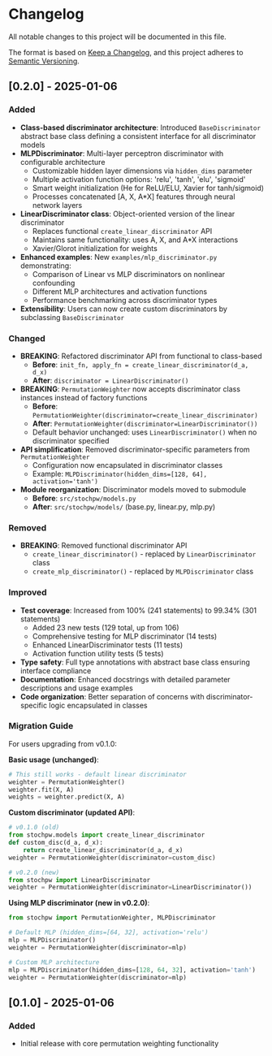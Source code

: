 # Changelog

All notable changes to this project will be documented in this file.

The format is based on [Keep a Changelog](https://keepachangelog.com/en/1.0.0/),
and this project adheres to [Semantic Versioning](https://semver.org/spec/v2.0.0.html).

## [0.2.0] - 2025-01-06

### Added

- **Class-based discriminator architecture**: Introduced `BaseDiscriminator` abstract base class defining a consistent interface for all discriminator models
- **MLPDiscriminator**: Multi-layer perceptron discriminator with configurable architecture
  - Customizable hidden layer dimensions via `hidden_dims` parameter
  - Multiple activation function options: 'relu', 'tanh', 'elu', 'sigmoid'
  - Smart weight initialization (He for ReLU/ELU, Xavier for tanh/sigmoid)
  - Processes concatenated [A, X, A*X] features through neural network layers
- **LinearDiscriminator class**: Object-oriented version of the linear discriminator
  - Replaces functional `create_linear_discriminator` API
  - Maintains same functionality: uses A, X, and A*X interactions
  - Xavier/Glorot initialization for weights
- **Enhanced examples**: New `examples/mlp_discriminator.py` demonstrating:
  - Comparison of Linear vs MLP discriminators on nonlinear confounding
  - Different MLP architectures and activation functions
  - Performance benchmarking across discriminator types
- **Extensibility**: Users can now create custom discriminators by subclassing `BaseDiscriminator`

### Changed

- **BREAKING**: Refactored discriminator API from functional to class-based
  - **Before**: `init_fn, apply_fn = create_linear_discriminator(d_a, d_x)`
  - **After**: `discriminator = LinearDiscriminator()`
- **BREAKING**: `PermutationWeighter` now accepts discriminator class instances instead of factory functions
  - **Before**: `PermutationWeighter(discriminator=create_linear_discriminator)`
  - **After**: `PermutationWeighter(discriminator=LinearDiscriminator())`
  - Default behavior unchanged: uses `LinearDiscriminator()` when no discriminator specified
- **API simplification**: Removed discriminator-specific parameters from `PermutationWeighter`
  - Configuration now encapsulated in discriminator classes
  - Example: `MLPDiscriminator(hidden_dims=[128, 64], activation='tanh')`
- **Module reorganization**: Discriminator models moved to submodule
  - **Before**: `src/stochpw/models.py`
  - **After**: `src/stochpw/models/` (base.py, linear.py, mlp.py)

### Removed

- **BREAKING**: Removed functional discriminator API
  - `create_linear_discriminator()` - replaced by `LinearDiscriminator` class
  - `create_mlp_discriminator()` - replaced by `MLPDiscriminator` class

### Improved

- **Test coverage**: Increased from 100% (241 statements) to 99.34% (301 statements)
  - Added 23 new tests (129 total, up from 106)
  - Comprehensive testing for MLP discriminator (14 tests)
  - Enhanced LinearDiscriminator tests (11 tests)
  - Activation function utility tests (5 tests)
- **Type safety**: Full type annotations with abstract base class ensuring interface compliance
- **Documentation**: Enhanced docstrings with detailed parameter descriptions and usage examples
- **Code organization**: Better separation of concerns with discriminator-specific logic encapsulated in classes

### Migration Guide

For users upgrading from v0.1.0:

**Basic usage (unchanged)**:
```python
# This still works - default linear discriminator
weighter = PermutationWeighter()
weighter.fit(X, A)
weights = weighter.predict(X, A)
```

**Custom discriminator (updated API)**:
```python
# v0.1.0 (old)
from stochpw.models import create_linear_discriminator
def custom_disc(d_a, d_x):
    return create_linear_discriminator(d_a, d_x)
weighter = PermutationWeighter(discriminator=custom_disc)

# v0.2.0 (new)
from stochpw import LinearDiscriminator
weighter = PermutationWeighter(discriminator=LinearDiscriminator())
```

**Using MLP discriminator (new in v0.2.0)**:
```python
from stochpw import PermutationWeighter, MLPDiscriminator

# Default MLP (hidden_dims=[64, 32], activation='relu')
mlp = MLPDiscriminator()
weighter = PermutationWeighter(discriminator=mlp)

# Custom MLP architecture
mlp = MLPDiscriminator(hidden_dims=[128, 64, 32], activation='tanh')
weighter = PermutationWeighter(discriminator=mlp)
```

## [0.1.0] - 2025-01-06

### Added

- Initial release with core permutation weighting functionality
